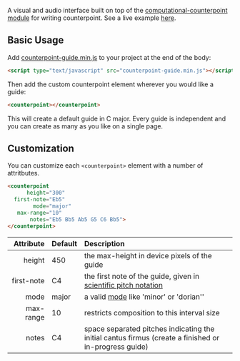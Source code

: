 A visual and audio interface built on top of the [computational-counterpoint module](https://github.com/jrleszcz/counterpoint) for writing counterpoint. See a live example [here](http://musicmachine.io).

## Basic Usage
Add [counterpoint-guide.min.js](counterpoint-guide.min.js) to your project at the end of the body:
```html
<script type="text/javascript" src="counterpoint-guide.min.js"></script>
```

Then add the custom counterpoint element wherever you would like a guide:
```html
<counterpoint></counterpoint>
```
This will create a default guide in C major.  Every guide is independent and you can create as many as you like on a single page.

## Customization
You can customize each `<counterpoint>` element with a number of attritbutes.

```html
<counterpoint
      height="300"
  first-note="Eb5"
        mode="major"
   max-range="10"
       notes="Eb5 Bb5 Ab5 G5 C6 Bb5">
</counterpoint>
```

Attribute    |  Default |  Description
---------:   | :------- | :--------------------------------------------
 height      | 450      | the max-height in device pixels of the guide
 first-note  | C4       | the first note of the guide, given in [scientific pitch notation](https://en.wikipedia.org/wiki/Scientific_pitch_notation)
 mode        | major    | a valid [mode](https://en.wikipedia.org/wiki/Mode_(music)#Modern) like 'minor' or 'dorian''
 max-range   | 10       | restricts composition to this interval size
 notes       | C4       | space separated pitches indicating the initial cantus firmus (create a finished or in-progress guide)